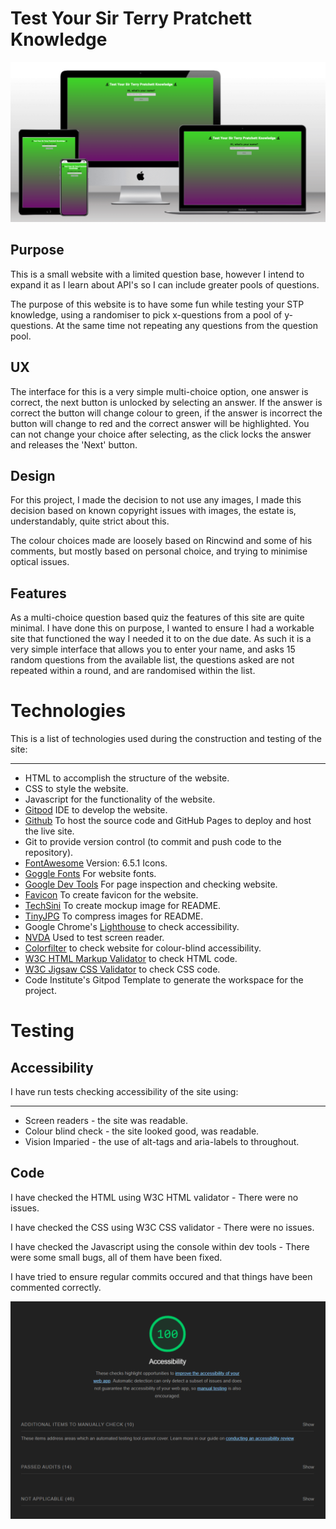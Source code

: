 # Test Your Sir Terry Pratchett Knowledge

![Screenshot of the image generated in Techsini.](assets/images/stpwebsite.png)

## Purpose

This is a small website with a limited question base, however I intend to expand it as I learn about API's so I can include greater pools of questions.

The purpose of this website is to have some fun while testing your STP knowledge, using a randomiser to pick x-questions from a pool of y-questions.  At the same time not repeating any questions from the question pool.

## UX

The interface for this is a very simple multi-choice option, one answer is correct, the next button is unlocked by selecting an answer.  If the answer is correct the button will change colour to green, if the answer is incorrect the button will change to red and the correct answer will be highlighted.  You can not change your choice after selecting, as the click locks the answer and releases the 'Next' button.

## Design

For this project, I made the decision to not use any images, I made this decision based on known copyright issues with images, the estate is, understandably, quite strict about this.

The colour choices made are loosely based on Rincwind and some of his comments, but mostly based on personal choice, and trying to minimise optical issues.

## Features

As a multi-choice question based quiz the features of this site are quite minimal.  I have done this on purpose, I wanted to ensure I had a workable site that functioned the way I needed it to on the due date.  As such it is a very simple interface that allows you to enter your name, and asks 15 random questions from the available list, the questions asked are not repeated within a round, and are randomised within the list.

# Technologies

This is a list of technologies used during the construction and testing of the site:
***
* HTML to accomplish the structure of the website.
* CSS to style the website.
* Javascript for the functionality of the website.
* [Gitpod](https://gitpod.io/workspaces) IDE to develop the website.
* [Github](https://github.com/Swewi) To host the source code and GitHub Pages to deploy and host the live site.
* Git to provide version control (to commit and push code to the repository).
* [FontAwesome](https://fontawesome.com/) Version: 6.5.1 Icons.
* [Goggle Fonts](https://fonts.google.com/) For website fonts.
* [Google Dev Tools](https://developer.chrome.com/docs/devtools/) For page inspection and checking website.
* [Favicon](https://favicon.io/) To create favicon for the website.
* [TechSini](https://techsini.com/multi-mockup/) To create mockup image for README.
* [TinyJPG](https://tinyjpg.com/) To compress images for README.
* Google Chrome's [Lighthouse](https://developer.chrome.com/docs/lighthouse/overview/) to check accessibility.
* [NVDA](https://www.nvaccess.org/) Used to test screen reader.
* [Colorfilter](https://www.toptal.com/designers/colorfilter/) to check website for colour-blind accessibility.
* [W3C HTML Markup Validator](https://validator.w3.org/) to check HTML code.
* [W3C Jigsaw CSS Validator](https://jigsaw.w3.org/css-validator/) to check CSS code.
* Code Institute's Gitpod Template to generate the workspace for the project.

# Testing

## Accessibility
I have run tests checking accessibility of the site using:
***
* Screen readers - the site was readable.
* Colour blind check - the site looked good, was readable.
* Vision Imparied - the use of alt-tags and aria-labels to throughout.

## Code
I have checked the HTML using W3C HTML validator - There were no issues.

I have checked the CSS using W3C CSS validator - There were no issues.

I have checked the Javascript using the console within dev tools - There were some small bugs, all of them have been fixed.

I have tried to ensure regular commits occured and that things have been commented correctly.

![Lighthouse output.](assets/images/stpaccess.png)